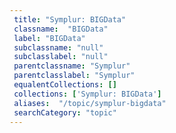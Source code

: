 ```yaml
--- 
 title: "Symplur: BIGData" 
 classname:  "BIGData" 
 label: "BIGData" 
 subclassname: "null" 
 subclasslabel: "null" 
 parentclassname: "Symplur" 
 parentclasslabel: "Symplur" 
 equalentCollections: [] 
 collections: ['Symplur: BIGData']
 aliases:  "/topic/symplur-bigdata"  
 searchCategory: "topic" 
---
```

